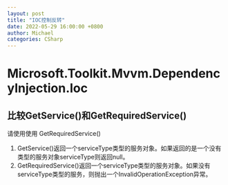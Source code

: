 ```yaml
---
layout: post
title: "IOC控制反转"
date: 2022-05-29 16:00:00 +0800
author: Michael
categories: CSharp
---
```


# Microsoft.Toolkit.Mvvm.DependencyInjection.Ioc
## 比较GetService()和GetRequiredService()
请使用使用 GetRequiredService()

1. GetService()返回一个serviceType类型的服务对象。如果返回的是一个没有类型的服务对象serviceType则返回null。
1. GetRequiredService()返回一个serviceType类型的服务对象。如果没有serviceType类型的服务，则抛出一个InvalidOperationException异常。
